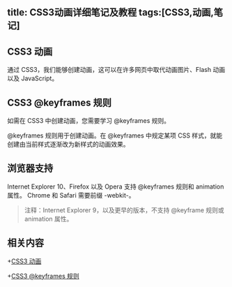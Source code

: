 title: CSS3动画详细笔记及教程
tags:[CSS3,动画,笔记]
---

## CSS3 动画

通过 CSS3，我们能够创建动画，这可以在许多网页中取代动画图片、Flash 动画以及 JavaScript。

## CSS3 @keyframes 规则

如需在 CSS3 中创建动画，您需要学习 @keyframes 规则。

@keyframes 规则用于创建动画。在 @keyframes 中规定某项 CSS 样式，就能创建由当前样式逐渐改为新样式的动画效果。

## 浏览器支持

Internet Explorer 10、Firefox 以及 Opera 支持 @keyframes 规则和 animation 属性。
Chrome 和 Safari 需要前缀 -webkit-。

>注释：Internet Explorer 9，以及更早的版本，不支持 @keyframe 规则或 animation 属性。

## 相关内容

+[CSS3 动画](http://www.w3school.com.cn/css3/css3_animation.asp)

+[CSS3 @keyframes 规则](http://www.w3school.com.cn/cssref/pr_keyframes.asp)
